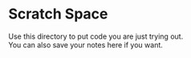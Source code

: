 # Scratch Space

Use this directory to put code you are just trying out.  
You can also save your notes here if you want.
